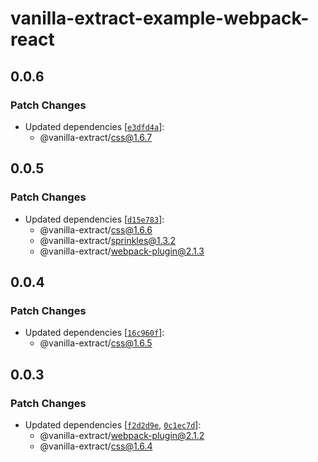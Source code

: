 # vanilla-extract-example-webpack-react

## 0.0.6

### Patch Changes

- Updated dependencies [[`e3dfd4a`](https://github.com/seek-oss/vanilla-extract/commit/e3dfd4a54a66ebb3a3cacc0fcc94d2689f97bb40)]:
  - @vanilla-extract/css@1.6.7

## 0.0.5

### Patch Changes

- Updated dependencies [[`d15e783`](https://github.com/seek-oss/vanilla-extract/commit/d15e783c960144e3b3ca74128cb2d04fbbc16df1)]:
  - @vanilla-extract/css@1.6.6
  - @vanilla-extract/sprinkles@1.3.2
  - @vanilla-extract/webpack-plugin@2.1.3

## 0.0.4

### Patch Changes

- Updated dependencies [[`16c960f`](https://github.com/seek-oss/vanilla-extract/commit/16c960f32a011580eb6c4d0a45479fc28729e762)]:
  - @vanilla-extract/css@1.6.5

## 0.0.3

### Patch Changes

- Updated dependencies [[`f2d2d9e`](https://github.com/seek-oss/vanilla-extract/commit/f2d2d9eea18dcd4ffec694f8056a78d850485592), [`0c1ec7d`](https://github.com/seek-oss/vanilla-extract/commit/0c1ec7d5bfa5c4e66b4655c4f417f2751af7b3e3)]:
  - @vanilla-extract/webpack-plugin@2.1.2
  - @vanilla-extract/css@1.6.4
